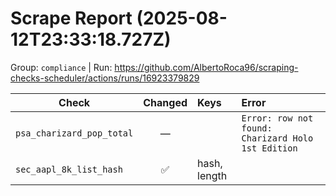# Scrape Report (2025-08-12T23:33:18.727Z)

Group: `compliance`  |  Run: https://github.com/AlbertoRoca96/scraping-checks-scheduler/actions/runs/16923379829

| Check | Changed | Keys | Error |
|---|:---:|:--|:--|
| `psa_charizard_pop_total` | — |  | `Error: row not found: Charizard Holo 1st Edition` |
| `sec_aapl_8k_list_hash` | ✅ | hash, length |  |
